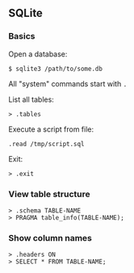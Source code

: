 ## SQLite

### Basics

Open a database:

```
$ sqlite3 /path/to/some.db
```

All "system" commands start with `.`

List all tables:

```
> .tables
```

Execute a script from file:

```
.read /tmp/script.sql
```

Exit:

```
> .exit
```

### View table structure

```
> .schema TABLE-NAME
> PRAGMA table_info(TABLE-NAME);
```

### Show column names

```
> .headers ON
> SELECT * FROM TABLE-NAME;
```
